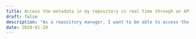 ```yaml
---
title: Access the metadata in my repository in real time through an API
draft: false
description: "As a repository manager, I want to be able to access the metadata in my repository in real time through an API in order to build views or services on any platform using the data."
date: 2020-01-20
---
```


